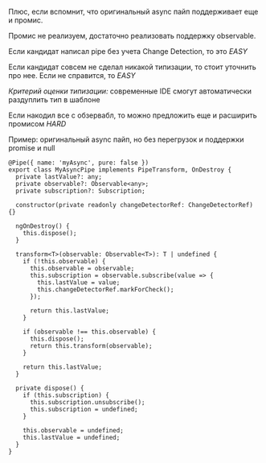 Плюс, если вспомнит, что оригинальный async пайп поддерживает еще и промис.

Промис не реализуем, достаточно реализовать поддержку observable.

Если кандидат написал pipe без учета Change Detection, то это _EASY_

Если кандидат совсем не сделал никакой типизации, то стоит уточнить про нее. Если не справится, то _EASY_

_Критерий оценки типизации:_ современные IDE смогут автоматически раздуплить тип в шаблоне

Если накодил все с обзервабл, то можно предложить еще и расширить промисом _HARD_

Пример: оригинальный async пайп, но без перегрузок и поддержки promise и null


```TS
@Pipe({ name: 'myAsync', pure: false })
export class MyAsyncPipe implements PipeTransform, OnDestroy {
  private lastValue?: any;
  private observable?: Observable<any>;
  private subscription?: Subscription;
 
  constructor(private readonly changeDetectorRef: ChangeDetectorRef) {}
 
  ngOnDestroy() {
    this.dispose();
  }
 
  transform<T>(observable: Observable<T>): T | undefined {
    if (!this.observable) {
      this.observable = observable;
      this.subscription = observable.subscribe(value => {
        this.lastValue = value;
        this.changeDetectorRef.markForCheck();
      });
 
      return this.lastValue;
    }
 
    if (observable !== this.observable) {
      this.dispose();
      return this.transform(observable);
    }
 
    return this.lastValue;
  }
 
  private dispose() {
    if (this.subscription) {
      this.subscription.unsubscribe();
      this.subscription = undefined;
    }
 
    this.observable = undefined;
    this.lastValue = undefined;
  }
}
```